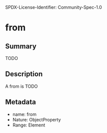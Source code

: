 SPDX-License-Identifier: Community-Spec-1.0

# from

## Summary

TODO

## Description

A from is TODO

## Metadata

- name: from
- Nature: ObjectProperty
- Range: Element

